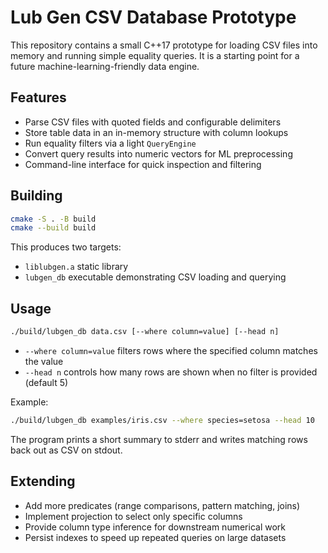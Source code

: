 # Lub Gen CSV Database Prototype

This repository contains a small C++17 prototype for loading CSV files into memory and running simple equality queries. It is a starting point for a future machine-learning-friendly data engine.

## Features

- Parse CSV files with quoted fields and configurable delimiters
- Store table data in an in-memory structure with column lookups
- Run equality filters via a light `QueryEngine`
- Convert query results into numeric vectors for ML preprocessing
- Command-line interface for quick inspection and filtering

## Building

```bash
cmake -S . -B build
cmake --build build
```

This produces two targets:

- `liblubgen.a` static library
- `lubgen_db` executable demonstrating CSV loading and querying

## Usage

```bash
./build/lubgen_db data.csv [--where column=value] [--head n]
```

- `--where column=value` filters rows where the specified column matches the value
- `--head n` controls how many rows are shown when no filter is provided (default 5)

Example:

```bash
./build/lubgen_db examples/iris.csv --where species=setosa --head 10
```

The program prints a short summary to stderr and writes matching rows back out as CSV on stdout.

## Extending

- Add more predicates (range comparisons, pattern matching, joins)
- Implement projection to select only specific columns
- Provide column type inference for downstream numerical work
- Persist indexes to speed up repeated queries on large datasets

